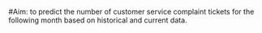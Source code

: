 #Aim: to predict the number of customer service complaint tickets for the following month based on historical and current data.

